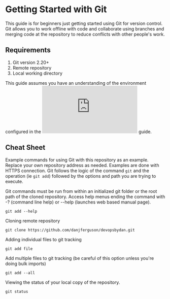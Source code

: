 # Getting Started with Git

This guide is for beginners just getting started using Git for version control. Git allows you to work offline with code and collaborate using branches and merging code at the repository to reduce conflicts with other people's work.

## Requirements

1. Git version 2.20+
2. Remote repository
3. Local working directory

This guide assumes you have an understanding of the environment configured in the ![Windows DevOps System Setup](https://github.com/danjferguson/devopsbydan/blob/master/how-to/setup-win-devops.md) guide.

## Cheat Sheet

Example commands for using Git with this repository as an example. Replace your own repository address as needed. Examples are done with HTTPS connection. Git follows the logic of the command `git` and the operation (ie `git add`) followed by the options and path you are trying to execute.

Git commands must be run from within an initialized git folder or the root path of the cloned repository. Access help menus ending the command with -? (command line help) or --help (launches web based manual page).

`git add --help`

Cloning remote repository

`git clone https://github.com/danjferguson/devopsbydan.git`

Adding individual files to git tracking

`git add file`

Add multiple files to git tracking (be careful of this option unless you're doing bulk imports)

`git add --all`

Viewing the status of your local copy of the repository.

`git status`